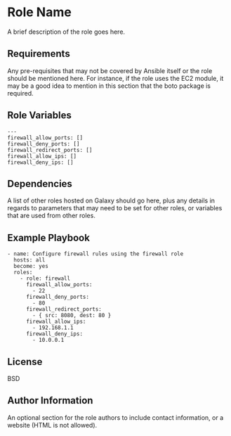 Role Name
=========

A brief description of the role goes here.

Requirements
------------

Any pre-requisites that may not be covered by Ansible itself or the role should be mentioned here. For instance, if the role uses the EC2 module, it may be a good idea to mention in this section that the boto package is required.

Role Variables
--------------

    ---
    firewall_allow_ports: []
    firewall_deny_ports: []
    firewall_redirect_ports: []
    firewall_allow_ips: []
    firewall_deny_ips: []
      

Dependencies
------------

A list of other roles hosted on Galaxy should go here, plus any details in regards to parameters that may need to be set for other roles, or variables that are used from other roles.

Example Playbook
----------------

    - name: Configure firewall rules using the firewall role
      hosts: all
      become: yes
      roles:
        - role: firewall
          firewall_allow_ports:
            - 22
          firewall_deny_ports:
            - 80
          firewall_redirect_ports:
            - { src: 8080, dest: 80 }
          firewall_allow_ips:
            - 192.168.1.1
          firewall_deny_ips:
            - 10.0.0.1

License
-------

BSD

Author Information
------------------

An optional section for the role authors to include contact information, or a website (HTML is not allowed).
